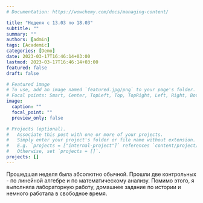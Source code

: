 ```yaml
---
# Documentation: https://wowchemy.com/docs/managing-content/

title: "Неделя с 13.03 по 18.03"
subtitle: ""
summary: ""
authors: [admin]
tags: [Academic]
categories: [Demo]
date: 2023-03-17T16:46:14+03:00
lastmod: 2023-03-17T16:46:14+03:00
featured: false
draft: false

# Featured image
# To use, add an image named `featured.jpg/png` to your page's folder.
# Focal points: Smart, Center, TopLeft, Top, TopRight, Left, Right, BottomLeft, Bottom, BottomRight.
image:
  caption: ""
  focal_point: ""
  preview_only: false

# Projects (optional).
#   Associate this post with one or more of your projects.
#   Simply enter your project's folder or file name without extension.
#   E.g. `projects = ["internal-project"]` references `content/project/deep-learning/index.md`.
#   Otherwise, set `projects = []`.
projects: []
---
```


Прошедшая неделя была абсолютно обычной. Прошли две контрольных - по линейной алгебре и по математическому анализу. Помимо этого, я выполняла лабораторную работу, домашнее задание по истории и немного работала в свободное время.
